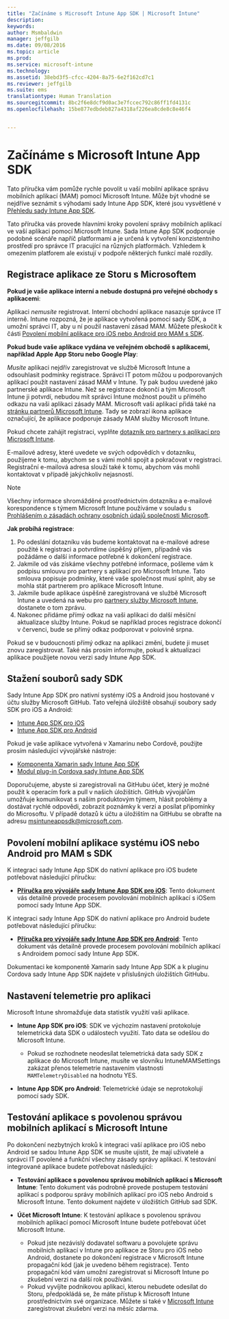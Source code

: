 ```yaml
---
title: "Začínáme s Microsoft Intune App SDK | Microsoft Intune"
description: 
keywords: 
author: Msmbaldwin
manager: jeffgilb
ms.date: 09/08/2016
ms.topic: article
ms.prod: 
ms.service: microsoft-intune
ms.technology: 
ms.assetid: 38ebd3f5-cfcc-4204-8a75-6e2f162cd7c1
ms.reviewer: jeffgilb
ms.suite: ems
translationtype: Human Translation
ms.sourcegitcommit: 8bc2f6e8dcf9d0ac3e7fccec792c86ff1fd4131c
ms.openlocfilehash: 15be877edbdeb827a4318af226ea8cde8c8e46f4


---
```


# <a name="get-started-with-the-microsoft-intune-app-sdk"></a>Začínáme s Microsoft Intune App SDK

Tato příručka vám pomůže rychle povolit u vaší mobilní aplikace správu mobilních aplikací (MAM) pomocí Microsoft Intune. Může být vhodné se nejdříve seznámit s výhodami sady Intune App SDK, které jsou vysvětlené v [Přehledu sady Intune App SDK](intune-app-sdk.md).

Tato příručka vás provede hlavními kroky povolení správy mobilních aplikací ve vaší aplikaci pomocí Microsoft Intune. Sada Intune App SDK podporuje podobné scénáře napříč platformami a je určená k vytvoření konzistentního prostředí pro správce IT pracující na různých platformách. Vzhledem k omezením platforem ale existují v podpoře některých funkcí malé rozdíly.

## <a name="register-your-store-app-with-microsoft"></a>Registrace aplikace ze Storu s Microsoftem

**Pokud je vaše aplikace interní a nebude dostupná pro veřejné obchody s aplikacemi**:

Aplikaci *nemusíte* registrovat. Interní obchodní aplikace nasazuje správce IT interně. Intune rozpozná, že je aplikace vytvořená pomocí sady SDK, a umožní správci IT, aby u ní použil nastavení zásad MAM. Můžete přeskočit k části [Povolení mobilní aplikace pro iOS nebo Android pro MAM s SDK](#enable-your-ios-or-android-mobile-app-for-mam-with-the-sdk).

**Pokud bude vaše aplikace vydána ve veřejném obchodě s aplikacemi, například Apple App Storu nebo Google Play**:

*Musíte* aplikaci nejdřív zaregistrovat ve službě Microsoft Intune a odsouhlasit podmínky registrace. Správci IT potom můžou u podporovaných aplikací použít nastavení zásad MAM v Intune. Ty pak budou uvedené jako partnerské aplikace Intune. Než se registrace dokončí a tým Microsoft Intune ji potvrdí, nebudou mít správci Intune možnost použít u přímého odkazu na vaši aplikaci zásady MAM. Microsoft vaši aplikací přidá také na [stránku partnerů Microsoft Intune](https://www.microsoft.com/en-us/cloud-platform/microsoft-intune-apps). Tady se zobrazí ikona aplikace označující, že aplikace podporuje zásady MAM služby Microsoft Intune.

Pokud chcete zahájit registraci, vyplňte [dotazník pro partnery s aplikací pro Microsoft Intune](https://forms.office.com/Pages/ResponsePage.aspx?id=v4j5cvGGr0GRqy180BHbR6oOVGFZ3pxJmwSN1N_eXwJUQUc5Mkw2UVU0VzI5WkhQOEYyMENWNDBWRS4u).

E-mailové adresy, které uvedete ve svých odpovědích v dotazníku, použijeme k tomu, abychom se s vámi mohli spojit a pokračovat v registraci. Registrační e-mailová adresa slouží také k tomu, abychom vás mohli kontaktovat v případě jakýchkoliv nejasností.

> [!NOTE]
> Všechny informace shromážděné prostřednictvím dotazníku a e-mailové korespondence s týmem Microsoft Intune používáme v souladu s [Prohlášením o zásadách ochrany osobních údajů společnosti Microsoft](https://www.microsoft.com/en-us/privacystatement/default.aspx).

**Jak probíhá registrace**:

1. Po odeslání dotazníku vás budeme kontaktovat na e-mailové adrese použité k registraci a potvrdíme úspěšný příjem, případně vás požádáme o další informace potřebné k dokončení registrace.
2. Jakmile od vás získáme všechny potřebné informace, pošleme vám k podpisu smlouvu pro partnery s aplikací pro Microsoft Intune. Tato smlouva popisuje podmínky, které vaše společnost musí splnit, aby se mohla stát partnerem pro aplikace Microsoft Intune.
3. Jakmile bude aplikace úspěšně zaregistrovaná ve službě Microsoft Intune a uvedená na webu pro [partnery služby Microsoft Intune](https://www.microsoft.com/en-us/cloud-platform/microsoft-intune-apps), dostanete o tom zprávu.
4. Nakonec přidáme přímý odkaz na vaši aplikaci do další měsíční aktualizace služby Intune. Pokud se například proces registrace dokončí v červenci, bude se přímý odkaz podporovat v polovině srpna.

Pokud se v budoucnosti přímý odkaz na aplikaci změní, budete ji muset znovu zaregistrovat. Také nás prosím informujte, pokud k aktualizaci aplikace použijete novou verzi sady Intune App SDK.



## <a name="download-the-sdk-files"></a>Stažení souborů sady SDK

Sady Intune App SDK pro nativní systémy iOS a Android jsou hostované v účtu služby Microsoft GitHub. Tato veřejná úložiště obsahují soubory sady SDK pro iOS a Android:

* [Intune App SDK pro iOS](https://github.com/msintuneappsdk/ms-intune-app-sdk-ios)
* [Intune App SDK pro Android](https://github.com/msintuneappsdk/ms-intune-app-sdk-android)

Pokud je vaše aplikace vytvořená v Xamarinu nebo Cordově, použijte prosím následující vývojářské nástroje:

* [Komponenta Xamarin sady Intune App SDK](https://github.com/msintuneappsdk/intune-app-sdk-xamarin)
* [Modul plug-in Cordova sady Intune App SDK](https://github.com/msintuneappsdk/cordova-plugin-ms-intune-mam)

Doporučujeme, abyste si zaregistrovali na GitHubu účet, který je možné použít k operacím fork a pull v našich úložištích. GitHub vývojářům umožňuje komunikovat s naším produktovým týmem, hlásit problémy a dostávat rychlé odpovědi, zobrazit poznámky k verzi a posílat připomínky do Microsoftu. V případě dotazů k účtu a úložištím na GitHubu se obraťte na adresu msintuneappsdk@microsoft.com.





## <a name="enable-your-ios-or-android-mobile-app-for-mam-with-the-sdk"></a>Povolení mobilní aplikace systému iOS nebo Android pro MAM s SDK

K integraci sady Intune App SDK do nativní aplikace pro iOS budete potřebovat následující příručku:

* **[Příručka pro vývojáře sady Intune App SDK pro iOS](intune-app-sdk-ios.md)**: Tento dokument vás detailně provede procesem povolování mobilních aplikací s iOSem pomocí sady Intune App SDK.


K integraci sady Intune App SDK do nativní aplikace pro Android budete potřebovat následující příručku:

* **[Příručka pro vývojáře sady Intune App SDK pro Android](intune-app-sdk-android.md)**: Tento dokument vás detailně provede procesem povolování mobilních aplikací s Androidem pomocí sady Intune App SDK.

Dokumentaci ke komponentě Xamarin sady Intune App SDK a k pluginu Cordova sady Intune App SDK najdete v příslušných úložištích GitHubu.


## <a name="set-up-telemetry-for-your-app"></a>Nastavení telemetrie pro aplikaci

Microsoft Intune shromažďuje data statistik využití vaši aplikace.

* **Intune App SDK pro iOS**: SDK ve výchozím nastavení protokoluje telemetrická data SDK o událostech využití. Tato data se odešlou do Microsoft Intune.

    * Pokud se rozhodnete neodesílat telemetrická data sady SDK z aplikace do Microsoft Intune, musíte ve slovníku IntuneMAMSettings zakázat přenos telemetrie nastavením vlastnosti `MAMTelemetryDisabled` na hodnotu YES.

* **Intune App SDK pro Android**: Telemetrické údaje se neprotokolují pomocí sady SDK.

## <a name="test-your-mamenabled-app-with-microsoft-intune"></a>Testování aplikace s povolenou správou mobilních aplikací s Microsoft Intune

Po dokončení nezbytných kroků k integraci vaší aplikace pro iOS nebo Android se sadou Intune App SDK se musíte ujistit, že mají uživatelé a správci IT povolené a funkční všechny zásady správy aplikací. K testování integrované aplikace budete potřebovat následující:

<!--TODO-->

* **Testování aplikace s povolenou správou mobilních aplikací s Microsoft Intune**: Tento dokument vás podrobně provede postupem testování aplikací s podporou správy mobilních aplikací pro iOS nebo Android s Microsoft Intune. Tento dokument najdete v úložištích GitHub sad SDK.

* **Účet Microsoft Intune**: K testování aplikace s povolenou správou mobilních aplikací pomocí Microsoft Intune budete potřebovat účet Microsoft Intune.
    * Pokud jste nezávislý dodavatel softwaru a povolujete správu mobilních aplikací v Intune pro aplikace ze Storu pro iOS nebo Android, dostanete po dokončení registrace v Microsoft Intune propagační kód (jak je uvedeno během registrace). Tento propagační kód vám umožní zaregistrovat si Microsoft Intune po zkušební verzi na další rok používání.
    * Pokud vyvíjíte podnikovou aplikaci, kterou nebudete odesílat do Storu, předpokládá se, že máte přístup k Microsoft Intune prostřednictvím své organizace. Můžete si také v [Microsoft Intune](https://portal.office.com/Signup/Signup.aspx?OfferId=40BE278A-DFD1-470a-9EF7-9F2596EA7FF9&dl=INTUNE_A&ali=1#0) zaregistrovat zkušební verzi na měsíc zdarma.



<!--HONumber=Nov16_HO3-->


